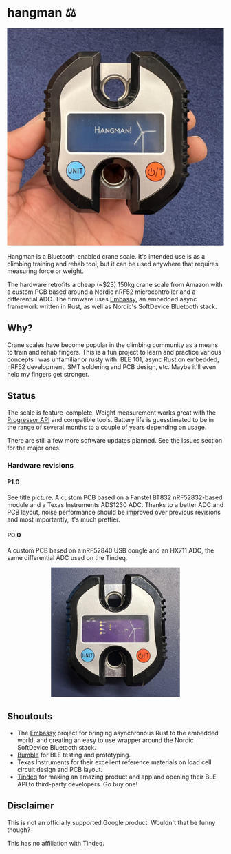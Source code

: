 # hangman ⚖️

<p align="center">
  <img src ="boards/proto1_0/assembled.jpg" width="600" alt="Assembled prototype P1.0 unit">
</p>

Hangman is a Bluetooth-enabled crane scale. It's intended use is as a climbing training and rehab
tool, but it can be used anywhere that requires measuring force or weight.

The hardware retrofits a cheap (~$23) 150kg crane scale from Amazon with a custom PCB based around a
Nordic nRF52 microcontroller and a differential ADC. The firmware uses [Embassy][Embassy], an
embedded async framework written in Rust, as well as Nordic's SoftDevice Bluetooth stack.

## Why?

Crane scales have become popular in the climbing community as a means to train and rehab fingers.
This is a fun project to learn and practice various concepts I was unfamiliar or rusty with: BLE
101, async Rust on embedded, nRF52 development, SMT soldering and PCB design, etc. Maybe it'll even
help my fingers get stronger.

## Status

The scale is feature-complete. Weight measurement works great with the [Progressor API][API] and
compatible tools. Battery life is guesstimated to be in the range of several months to a couple of
years depending on usage.

There are still a few more software updates planned. See the Issues section for the major ones.

### Hardware revisions

#### P1.0

See title picture. A custom PCB based on a Fanstel BT832 nRF52832-based module and a Texas
Instruments ADS1230 ADC. Thanks to a better ADC and PCB layout, noise performance should be improved
over previous revisions and most importantly, it's much prettier.

#### P0.0

A custom PCB based on a nRF52840 USB dongle and an HX711 ADC, the same differential ADC used on the
Tindeq.

<p align="center">
  <img src ="boards/dongle_proto/assembled.jpg" width="300" alt="Assembled prototype P0.0 unit">
</p>

## Shoutouts

* The [Embassy](https://embassy.dev) project for bringing asynchronous Rust to the embedded world.
  and creating an easy to use wrapper around the Nordic SoftDevice Bluetooth stack.
* [Bumble](https://github.com/google/bumble) for BLE testing and prototyping.
* Texas Instruments for their excellent reference materials on load cell circuit design and PCB
  layout.
* [Tindeq](https://tindeq.com/product/progressor/) for making an amazing product and app and opening
  their BLE API to third-party developers. Go buy one!

## Disclaimer

This is not an officially supported Google product. Wouldn't that be funny though?

This has no affiliation with Tindeq.

[API]: https://tindeq.com/progressor_api/
[Embassy]: https://embassy.dev/
